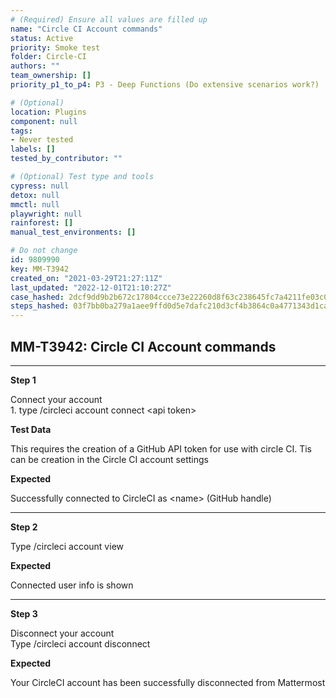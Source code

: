 ```yaml
---
# (Required) Ensure all values are filled up
name: "Circle CI Account commands"
status: Active
priority: Smoke test
folder: Circle-CI
authors: ""
team_ownership: []
priority_p1_to_p4: P3 - Deep Functions (Do extensive scenarios work?)

# (Optional)
location: Plugins
component: null
tags:
- Never tested
labels: []
tested_by_contributor: ""

# (Optional) Test type and tools
cypress: null
detox: null
mmctl: null
playwright: null
rainforest: []
manual_test_environments: []

# Do not change
id: 9809990
key: MM-T3942
created_on: "2021-03-29T21:27:11Z"
last_updated: "2022-12-01T21:10:27Z"
case_hashed: 2dcf9dd9b2b672c17804ccce73e22260d8f63c238645fc7a4211fe03c029635b31d7a8b71e7fd8f1150c98d6add97dd2
steps_hashed: 03f7bb0ba279a1aee9ffd0d5e7dafc210d3cf4b3864c0a4771343d1cacc8cfac34cc19a87b8f2aa68a92cbf8a7b75646
---
```


<!-- (Auto-generated) Based on frontmatter's "key" and "name" -->

## MM-T3942: Circle CI Account commands

---

**Step 1**

Connect your account\
1\. type /circleci account connect \<api token>

**Test Data**

This requires the creation of a GitHub API token for use with circle CI. Tis can be creation in the Circle CI account settings

**Expected**

Successfully connected to CircleCI as \<name> (GitHub handle)

---

**Step 2**

Type /circleci account view

**Expected**

Connected user info is shown

---

**Step 3**

Disconnect your account\
Type /circleci account disconnect

**Expected**

Your CircleCI account has been successfully disconnected from Mattermost

